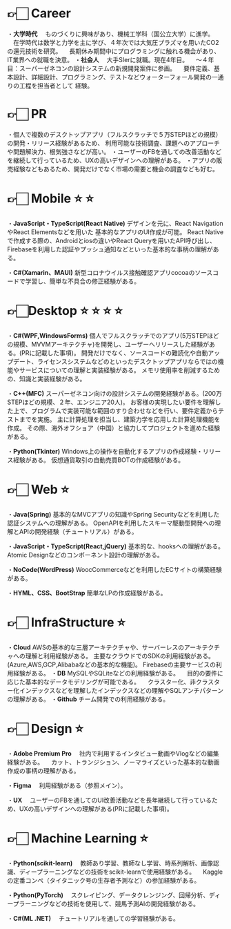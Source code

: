 # 👉🏻 Career
・**大学時代**
　ものづくりに興味があり、機械工学科（国公立大学）に進学。
　在学時代は数学と力学を主に学び、４年次では大気圧プラズマを用いたCO2の還元技術を研究。
　長期休み期間中にプログラミングに触れる機会があり、IT業界への就職を決意。
・**社会人**
　大手SIerに就職。現在4年目。
　～４年目：スーパーゼネコンの設計システムの新規開発案件に参画。
　要件定義、基本設計、詳細設計、プログラミング、テストなどウォーターフォール開発の一通りの工程を担当者として 経験。

# 👉🏻 PR
・個人で複数のデスクトップアプリ（フルスクラッチで５万STEPほどの規模）の開発・リリース経験があるため、
 利用可能な技術調査、課題へのアプローチや問題解決力、根気強さなどが高い。
・ユーザーのFBを通しての改善活動などを継続して行っているため、UXの高いデザインへの理解がある。
・アプリの販売経験などもあるため、開発だけでなく市場の需要と機会の調査なども好む。

# 👉🏻 Mobile  :star:   :star:

・**JavaScript・TypeScript(React Native)**
 デザインを元に、React NavigationやReact Elementsなどを用いた 基本的なアプリのUI作成が可能。
 React Nativeで作成する際の、Androidとiosの違いやReact Queryを用いたAPI呼び出し、Firebaseを利用した認証やプッシュ通知などといった基本的な事柄の理解がある。

・**C#(Xamarin、MAUI)**
新型コロナウイルス接触確認アプリcocoaのソースコードで学習し、簡単な不具合の修正経験がある。

# 👉🏻Desktop   :star:   :star:   :star:   :star: 

・**C#(WPF,WindowsForms)**
個人でフルスクラッチでのアプリ(5万STEPほどの規模、MVVMアーキテクチャ)を開発し、ユーザーへリリースした経験がある。(PRに記載した事項)。
開発だけでなく、ソースコードの難読化や自動アップデート、ライセンスシステムなどのといったデスクトップアプリならではの機能やサービスについての理解と実装経験がある。
メモリ使用率を削減するための、知識と実装経験がある。

・**C++(MFC)**
スーパーゼネコン向けの設計システムの開発経験がある。(200万STEPほどの規模、２年、エンジニア20人)。
お客様の実現したい要件を理解した上で、プログラムで実装可能な範囲のすり合わせなどを行い、要件定義からテストまでを実施。
主に計算処理を担当し、建築力学を応用した計算処理機能を作成。
その際、海外オフショア（中国）と協力してプロジェクトを進めた経験がある。

・**Python(Tkinter)**
Windows上の操作を自動化するアプリの作成経験・リリース経験がある。
仮想通貨取引の自動売買BOTの作成経験がある。

# 👉🏻 Web  :star: 
・**Java(Spring)**
 基本的なMVCアプリの知識やSpring Securityなどを利用した認証システムへの理解がある。
OpenAPIを利用したスキーマ駆動型開発への理解とAPIの開発経験（チュートリアル）がある。

・**JavaScript・TypeScript(React,jQuery)**
基本的な、hooksへの理解がある。
Atomic Designなどのコンポーネント設計の理解がある。

・**NoCode(WordPress)**
WoocCommerceなどを利用したECサイトの構築経験がある。

・**HYML、CSS、BootStrap**
簡単なLPの作成経験がある。

# 👉🏻 InfraStructure  :star: 
・**Cloud**
  AWSの基本的な三層アーキテクチャや、サーバーレスのアーキテクチャへの理解と利用経験がある。
  主要なクラウドでのSDKの利用経験がある。(Azure,AWS,GCP,Alibabaなどの基本的な機能)。
  Firebaseの主要サービスの利用経験がある。
・**DB**
  MySQLやSQLiteなどの利用経験がある。
　目的の要件に応じた基本的なデータモデリングが可能である。
　クラスター化、非クラスター化インデックスなどを理解したインデックスなどの理解やSQLアンチパターンの理解がある。
・**Github**
  チーム開発での利用経験がある。

# 👉🏻 Design :star: 
・**Adobe Premium Pro**
　社内で利用するインタビュー動画やVlogなどの編集経験がある。
　カット、トランジション、ノーマライズといった基本的な動画作成の事柄の理解がある。

・**Figma**
　利用経験がある（参照メイン）。
    
・**UX**
　ユーザーのFBを通してのUI改善活動などを長年継続して行っているため、UXの高いデザインへの理解がある(PRに記載した事項)。
    
# 👉🏻 Machine Learning :star:
・**Python(scikit-learn)**
 　教師あり学習、教師なし学習、時系列解析、画像認識、ディープラーニングなどの技術をscikit-learnで使用経験がある。
 　Kaggleの定番コンペ（タイタニック号の生存者予測など）の参加経験がある。

・**Python(PyTorch)**
　スクレイピング、データクレンジング、回帰分析、ディープラーニングなどの技術を使用して、競馬予測AIの開発経験がある。

・**C#(ML .NET)**
  　チュートリアルを通しての学習経験がある。
